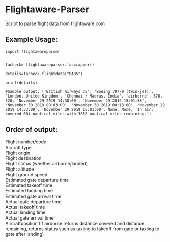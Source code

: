 # Flightaware-Parser
Script to parse flight data from flightaware.com

## Example Usage:    
```    
import flightawareparser


facheck= flightawareparser.fascrapper()

details=facheck.flightdata("BA35")

print(details)

#Sample output: ('British Airways 35', 'Boeing 787-9 (twin-jet)', 'London, United Kingdom', 'Chennai / Madras, India', 'airborne', 370, 528, 'November 29 2019 14:30:00', 'November 29 2019 15:01:38', 'November 30 2019 00:03:00', 'November 30 2019 00:13:00', 'November 29 2019 14:33:00', 'November 29 2019 15:01:00', None, None, 'In air, covered 604 nautical miles with 3858 nautical miles remaining.')      

```    
     
## Order of output:  
Flight number/code   
Aircraft type   
Flight origin   
Flight destination   
Flight status (whether airborne/landed)  
Flight altitude    
Flight ground speed     
Estimated gate departure time        
Estimated takeoff time     
Estimated landing time      
Estimated gate arrival time     
Actual gate departure time       
Actual takeoff time     
Actual landing time      
Actual gate arrival time   
Aircraftposition (If airborne returns distance covered and distance remaining, returns status such as taxiing to takeoff from gate or taxiing to gate after landing)   



